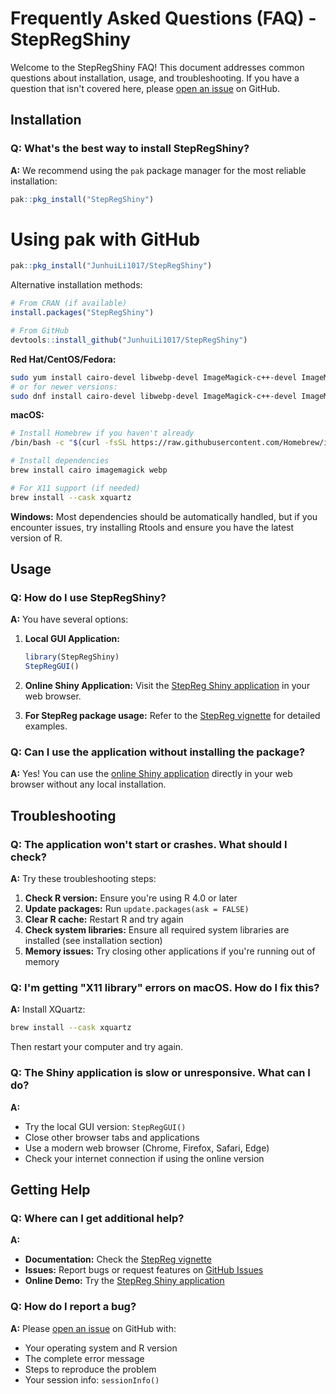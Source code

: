 # Frequently Asked Questions (FAQ) - StepRegShiny

Welcome to the StepRegShiny FAQ! This document addresses common questions about installation, usage, and troubleshooting. If you have a question that isn't covered here, please [open an issue](https://github.com/JunhuiLi1017/StepRegShiny/issues/new) on GitHub.

## Installation

### Q: What's the best way to install StepRegShiny?

**A:** We recommend using the `pak` package manager for the most reliable installation:

```r
pak::pkg_install("StepRegShiny")
```

# Using pak with GitHub
```r
pak::pkg_install("JunhuiLi1017/StepRegShiny")
```
Alternative installation methods:

```r
# From CRAN (if available)
install.packages("StepRegShiny")
```

```r
# From GitHub
devtools::install_github("JunhuiLi1017/StepRegShiny")
```

**Red Hat/CentOS/Fedora:**
```bash
sudo yum install cairo-devel libwebp-devel ImageMagick-c++-devel ImageMagick-devel
# or for newer versions:
sudo dnf install cairo-devel libwebp-devel ImageMagick-c++-devel ImageMagick-devel
```

**macOS:**
```bash
# Install Homebrew if you haven't already
/bin/bash -c "$(curl -fsSL https://raw.githubusercontent.com/Homebrew/install/HEAD/install.sh)"

# Install dependencies
brew install cairo imagemagick webp

# For X11 support (if needed)
brew install --cask xquartz
```

**Windows:**
Most dependencies should be automatically handled, but if you encounter issues, try installing Rtools and ensure you have the latest version of R.

## Usage

### Q: How do I use StepRegShiny?

**A:** You have several options:

1. **Local GUI Application:**
   ```r
   library(StepRegShiny)
   StepRegGUI()
   ```

2. **Online Shiny Application:**
   Visit the [StepReg Shiny application](https://junhuili1017.shinyapps.io/StepRegShiny/) in your web browser.

3. **For StepReg package usage:**
   Refer to the [StepReg vignette](https://CRAN.R-project.org/package=StepReg/vignettes/StepReg.html) for detailed examples.

### Q: Can I use the application without installing the package?

**A:** Yes! You can use the [online Shiny application](https://junhuili1017.shinyapps.io/StepRegShiny/) directly in your web browser without any local installation.

## Troubleshooting

### Q: The application won't start or crashes. What should I check?

**A:** Try these troubleshooting steps:

1. **Check R version:** Ensure you're using R 4.0 or later
2. **Update packages:** Run `update.packages(ask = FALSE)`
3. **Clear R cache:** Restart R and try again
4. **Check system libraries:** Ensure all required system libraries are installed (see installation section)
5. **Memory issues:** Try closing other applications if you're running out of memory

### Q: I'm getting "X11 library" errors on macOS. How do I fix this?

**A:** Install XQuartz:
```bash
brew install --cask xquartz
```
Then restart your computer and try again.

### Q: The Shiny application is slow or unresponsive. What can I do?

**A:** 
- Try the local GUI version: `StepRegGUI()`
- Close other browser tabs and applications
- Use a modern web browser (Chrome, Firefox, Safari, Edge)
- Check your internet connection if using the online version

## Getting Help

### Q: Where can I get additional help?

**A:** 
- **Documentation:** Check the [StepReg vignette](https://CRAN.R-project.org/package=StepReg/vignettes/StepReg.html)
- **Issues:** Report bugs or request features on [GitHub Issues](https://github.com/JunhuiLi1017/StepRegShiny/issues)
- **Online Demo:** Try the [StepReg Shiny application](https://junhuili1017.shinyapps.io/StepRegShiny/)

### Q: How do I report a bug?

**A:** Please [open an issue](https://github.com/JunhuiLi1017/StepRegShiny/issues/new) on GitHub with:
- Your operating system and R version
- The complete error message
- Steps to reproduce the problem
- Your session info: `sessionInfo()`
